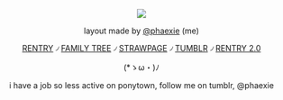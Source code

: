 <div align="center">

![](https://64.media.tumblr.com/a13068dae1d40bc49d88452257d34737/ee459958c45d5523-4d/s2048x3072/e77648cce7d2e43bf90c8030ffc15d0f93df5551.pnj)

layout made by [@phaexie](https://www.tumblr.com/phaexie/788812538628489216/八尋寧々) (me)

[RENTRY](https://rentry.co/phaexie) ৴ [FAMILY TREE](https://rentry.co/HoHfamilytree) ৴ [STRAWPAGE](https://argentilover.straw.page) ৴ [TUMBLR](https://www.tumblr.com/phaexie) ৴ [RENTRY 2.0](https://rentry.co/DEVIOUS-COOKIES)


 (*ゝω・)ﾉ


i have a job so less active on ponytown, follow me on tumblr, @phaexie
